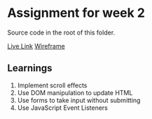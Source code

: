 # Assignment for week 2
Source code in the root of this folder.

[Live Link](https://hashimzia.github.io/ConnectionsLab/Week2/Assignment2/index.html)
[Wireframe](/wireframe02.png)

## Learnings
1. Implement scroll effects
2. Use DOM manipulation to update HTML
3. Use forms to take input without submitting
4. Use JavaScript Event Listeners
